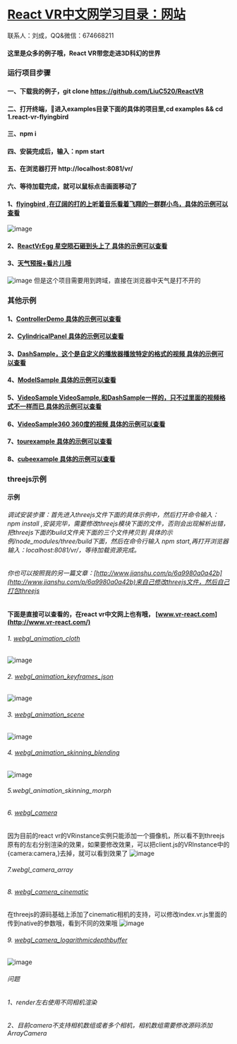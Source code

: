 # [React VR中文网学习目录：网站](http://www.vr-react.com/)
联系人：刘成，QQ&微信：674668211


#### 这里是众多的例子哦，React VR带您走进3D科幻的世界
### 运行项目步骤
#### 一、下载我的例子，git clone https://github.com/LiuC520/ReactVR
#### 二、打开终端，进入examples目录下面的具体的项目里,cd examples && cd 1.react-vr-flyingbird
#### 三、npm i
#### 四、安装完成后，输入：npm start
#### 五、在浏览器打开 http://localhost:8081/vr/
#### 六、等待加载完成，就可以鼠标点击画面移动了

#### 1、[flyingbird ,在辽阔的打的上听着音乐看着飞翔的一群群小鸟，具体的示例可以查看](http://www.vr-react.com/example/react-vr-flyingbird/)

 ![image](https://github.com/LiuC520/ReactVR/blob/master/flyingbird.gif)
 #### 2、[ReactVrEgg 星空陨石砸到头上了 具体的示例可以查看](http://www.vr-react.com/example/ReactVrEgg/)
#### 3、[天气预报+看片儿哦](http://www.vr-react.com/example/tianqi//)
 ![image](https://github.com/LiuC520/ReactVR/blob/master/tianqi.png)
 但是这个项目需要用到跨域，直接在浏览器中天气是打不开的
 ### 其他示例
#### 1、[ControllerDemo 具体的示例可以查看](http://www.vr-react.com/example/ControllerDemo/)
#### 2、[CylindricalPanel 具体的示例可以查看](http://www.vr-react.com/example/CylindricalPanel/)
#### 3、[DashSample，这个是自定义的播放器播放特定的格式的视频 具体的示例可以查看](http://www.vr-react.com/example/DashSample/)
#### 4、[ModelSample 具体的示例可以查看](http://www.vr-react.com/example/ModelSample/)
#### 5、[VideoSample VideoSample,和DashSample一样的，只不过里面的视频格式不一样而已  具体的示例可以查看](http://www.vr-react.com/example/VideoSample/)
#### 6、[VideoSample360 360度的视频 具体的示例可以查看](http://www.vr-react.com/example/VideoSample360/)
#### 7、[tourexample 具体的示例可以查看](http://www.vr-react.com/example/tourexample/)
#### 8、[cubeexample 具体的示例可以查看](http://www.vr-react.com/example/cubeexample/)


### threejs示例
#### 示例
###### 调试安装步骤：首先进入threejs文件下面的具体示例中，然后打开命令输入：npm install ,安装完毕，需要修改threejs模块下面的文件，否则会出现解析出错，把threejs下面的build文件夹下面的三个文件拷贝到 具体的示例/node_modules/three/build下面，然后在命令行输入 npm start,再打开浏览器输入：localhost:8081/vr/，等待加载资源完成。
###### 你也可以按照我的另一篇文章：[http://www.jianshu.com/p/6a9980a0a42b](http://www.jianshu.com/p/6a9980a0a42b)来自己修改threejs文件，然后自己打包threejs

#### 下面是直接可以查看的，在react vr中文网上也有哦， [www.vr-react.com](http://www.vr-react.com/)

###### 1. [webgl_animation_cloth](http://www.vr-react.com/example/threejs/webgl_animation_cloth)
 ![image](https://github.com/LiuC520/ReactVR/blob/master/examples/threejs/webgl_animation_cloth/example.gif)
###### 2. [webgl_animation_keyframes_json](http://www.vr-react.com/example/threejs/webgl_animation_keyframes_json)
 ![image](https://github.com/LiuC520/ReactVR/blob/master/examples/threejs/webgl_animation_keyframes_json/example.gif)
###### 3. [webgl_animation_scene](http://www.vr-react.com/example/threejs/webgl_animation_scene)
 ![image](https://github.com/LiuC520/ReactVR/blob/master/examples/threejs/webgl_animation_scene/example.gif)
###### 4. [webgl_animation_skinning_blending](http://www.vr-react.com/example/threejs/webgl_animation_skinning_blending)
 ![image](https://github.com/LiuC520/ReactVR/blob/master/examples/threejs/webgl_animation_skinning_blending/example.gif)
###### 5.webgl_animation_skinning_morph 
###### 6. [webgl_camera](http://www.vr-react.com/example/threejs/webgl_camera) 
因为目前的react vr的VRinstance实例只能添加一个摄像机，所以看不到threejs原有的左右分别渲染的效果，如果要修改效果，可以把client.js的VRInstance中的{camera:camera,}去掉，就可以看到效果了
 ![image](https://github.com/LiuC520/ReactVR/blob/master/examples/threejs/webgl_camera/example.gif)
###### 7.webgl_camera_array 
###### 8. [webgl_camera_cinematic](http://www.vr-react.com/example/threejs/webgl_camera_cinematic) 
在threejs的源码基础上添加了cinematic相机的支持，可以修改index.vr.js里面的传到native的参数哦，看到不同的效果哦
 ![image](https://github.com/LiuC520/ReactVR/blob/master/examples/threejs/webgl_camera_cinematic/example.gif)
###### 9. [webgl_camera_logarithmicdepthbuffer](http://www.vr-react.com/example/threejs/webgl_camera_logarithmicdepthbuffer) 
 ![image](https://github.com/LiuC520/ReactVR/blob/master/examples/threejs/webgl_camera_logarithmicdepthbuffer/example.gif)






 ###### 问题
 ###### 1、render左右使用不同相机渲染
 ###### 2、目前camera不支持相机数组或者多个相机，相机数组需要修改源码添加 ArrayCamera